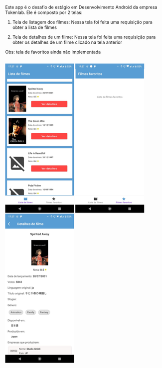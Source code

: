 Este app é o desafio de estágio em Desenvolvimento Android da empresa Tokenlab. Ele é composto por 2 telas:

1. Tela de listagem dos filmes:
Nessa tela foi feita uma requisição para obter a lista de filmes

2. Tela de detalhes de um filme:
Nessa tela foi feita uma requisição para obter os detalhes de um filme clicado na tela anterior
   
Obs: tela de favoritos ainda não implementada

##

<img height="480px" src="images_read_me/image1.jpeg"> <img height="480px" src="images_read_me/image2.jpeg"> <img height="480px" src="images_read_me/image3.jpeg">
